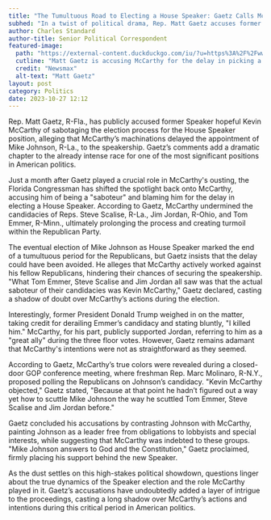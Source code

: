 ```yaml
---
title: "The Tumultuous Road to Electing a House Speaker: Gaetz Calls McCarthy a 'Saboteur'"
subhed: "In a twist of political drama, Rep. Matt Gaetz accuses former Speaker hopeful Kevin McCarthy of undermining the election of the House Speaker."
author: Charles Standard
author-title: Senior Political Correspondent
featured-image: 
  path: "https://external-content.duckduckgo.com/iu/?u=https%3A%2F%2Fwww.newsmax.com%2FCMSPages%2FGetFile.aspx%3Fguid%3D07dc40b3-e7a4-4c79-8e2f-5adfa55af0c4%26SiteName%3DNewsmax&f=1&nofb=1&ipt=ba736337e3a7d6f5ae371a98d079fc543150b84dd499a30e1f1bf0fb5241e144&ipo=images"
  cutline: "Matt Gaetz is accusing McCarthy for the delay in picking a new speaker."
  credit: "Newsmax"
  alt-text: "Matt Gaetz"
layout: post
category: Politics
date: 2023-10-27 12:12
---
```


Rep. Matt Gaetz, R-Fla., has publicly accused former Speaker hopeful Kevin McCarthy of sabotaging the election process for the House Speaker position, alleging that McCarthy’s machinations delayed the appointment of Mike Johnson, R-La., to the speakership. Gaetz’s comments add a dramatic chapter to the already intense race for one of the most significant positions in American politics.

Just a month after Gaetz played a crucial role in McCarthy's ousting, the Florida Congressman has shifted the spotlight back onto McCarthy, accusing him of being a "saboteur" and blaming him for the delay in electing a House Speaker. According to Gaetz, McCarthy undermined the candidacies of Reps. Steve Scalise, R-La., Jim Jordan, R-Ohio, and Tom Emmer, R-Minn., ultimately prolonging the process and creating turmoil within the Republican Party.

The eventual election of Mike Johnson as House Speaker marked the end of a tumultuous period for the Republicans, but Gaetz insists that the delay could have been avoided. He alleges that McCarthy actively worked against his fellow Republicans, hindering their chances of securing the speakership. "What Tom Emmer, Steve Scalise and Jim Jordan all saw was that the actual saboteur of their candidacies was Kevin McCarthy," Gaetz declared, casting a shadow of doubt over McCarthy’s actions during the election.

Interestingly, former President Donald Trump weighed in on the matter, taking credit for derailing Emmer’s candidacy and stating bluntly, "I killed him." McCarthy, for his part, publicly supported Jordan, referring to him as a "great ally" during the three floor votes. However, Gaetz remains adamant that McCarthy's intentions were not as straightforward as they seemed.

According to Gaetz, McCarthy’s true colors were revealed during a closed-door GOP conference meeting, where freshman Rep. Marc Molinaro, R-N.Y., proposed polling the Republicans on Johnson’s candidacy. "Kevin McCarthy objected," Gaetz stated, "Because at that point he hadn’t figured out a way yet how to scuttle Mike Johnson the way he scuttled Tom Emmer, Steve Scalise and Jim Jordan before."

Gaetz concluded his accusations by contrasting Johnson with McCarthy, painting Johnson as a leader free from obligations to lobbyists and special interests, while suggesting that McCarthy was indebted to these groups. "Mike Johnson answers to God and the Constitution," Gaetz proclaimed, firmly placing his support behind the new Speaker.

As the dust settles on this high-stakes political showdown, questions linger about the true dynamics of the Speaker election and the role McCarthy played in it. Gaetz’s accusations have undoubtedly added a layer of intrigue to the proceedings, casting a long shadow over McCarthy’s actions and intentions during this critical period in American politics.
